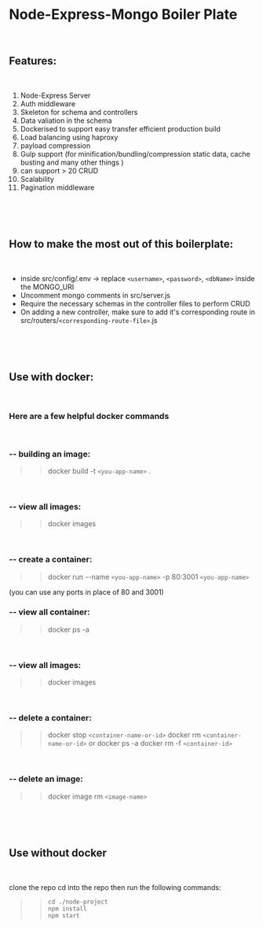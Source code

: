# Node-Express-Mongo Boiler Plate

 <br>

## Features: 
 <br>

1. Node-Express Server
2. Auth middleware 
3. Skeleton for schema and controllers 
4. Data valiation in the schema
5. Dockerised to support easy transfer efficient production build
6. Load balancing using haproxy 
7. payload compression
8. Gulp support (for minification/bundling/compression static data, cache busting and many other things )
9. can support > 20 CRUD 
10. Scalability
11. Pagination middleware

<br>
<br>
<br>

## How to make the most out of this boilerplate: 
 <br>

* inside src/config/.env -> replace `<username>`, `<password>`, `<dbName>` inside the MONGO_URI
* Uncomment mongo comments in src/server.js
* Require the necessary schemas in the controller files to perform CRUD
* On adding a new controller, make sure to add it's corresponding route in src/routers/`<corresponding-route-file>`.js

 <br>
 <br>
 <br>

## Use with docker:
 <br>

### Here are a few helpful docker commands
 <br>

### -- building an image:
>> docker build -t `<you-app-name>` .
 <br> 

### -- view all images:
>> docker images
 <br>

### -- create a container: 
>> docker run --name `<you-app-name>` -p 80:3001 `<you-app-name>`

(you can use any ports in place of 80 and 3001)
 <br> 

### -- view all container:
>> docker ps -a      
 <br>

### -- view all images:
>> docker images
 <br>

### -- delete a container:
>>docker stop `<container-name-or-id>`
>> docker rm `<container-name-or-id>`
 or 
>>docker ps -a 
>>docker rm -f `<container-id>`
 <br>

### -- delete an image:  
>> docker image rm `<image-name>`
 <br>
 <br>
 <br>

## Use without docker 
 <br>

clone the repo
cd into the repo then run the following commands:
>>     cd ./node-project 
>>     npm install 
>>     npm start 


